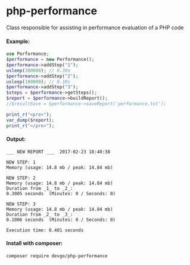 # php-performance
Class responsible for assisting in performance evaluation of a PHP code

#### Example:
```php
use Performance;
$performance = new Performance();
$performance->addStep("1");
usleep(300000); // 0.30s
$performance->addStep("2");
usleep(100000); // 0.10s
$performance->addStep("3");
$steps = $performance->getSteps();
$report = $performance->buildReport();
//$resultSave = $performance->saveReport('performance.txt');

print_r("<pre>");
var_dump($report);
print_r("</pre>");

```
#### Output:
```
___ NEW REPORT ___  2017-02-23 18:40:38

NEW STEP: 1
Memory (usage: 14.8 mb / peak: 14.84 mb)

NEW STEP: 2
Memory (usage: 14.8 mb / peak: 14.84 mb)
Duration from _1_ to _2_:
0.3005 seconds  (Minutes: 0 / Seconds: 0)

NEW STEP: 3
Memory (usage: 14.8 mb / peak: 14.84 mb)
Duration from _2_ to _3_:
0.1006 seconds  (Minutes: 0 / Seconds: 0)

Execution time: 0.401 seconds
```

#### Install with composer:
```
composer require devgo/php-performance
```
